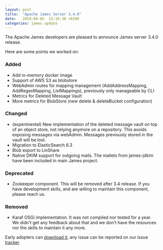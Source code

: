 ```yaml
---
layout: post
title:  "Apache James Server 3.4.0"
date:   2019-09-05  15:16:30 +0200
categories: james update
---
```


The Apache James developers are pleased to announce James server 3.4.0 release.

Here are some points we worked on:

### Added
- Add in-memory docker image
- Support of AWS S3 as blobstore
- WebAdmin routes for mapping management (AddAddressMapping, AddRegexMapping, ListMappings), previously only manageable by CLI
- Metrics for Deleted Message Vault
- More metrics for BlobStore (new delete & deleteBucket configuration)

### Changed
- (experimental) New implementation of the deleted message vault on top of an object store, not relying anymore on a repository. This avoids exposing messages via webAdmin. Messages previously stored in the vault will be lost.
- Migration to ElasticSearch 6.3
- Blob export to LinShare
- Native DKIM support for outgoing mails. The mailets from james-jdkim have been included in main James project.

### Deprecated
- Zookeeper component. This will be removed after 3.4 release. If you have development skills, and are willing to maintain this component, please reach us.

### Removed
- Karaf OSGi implementation. It was not compiled nor tested for a year. We didn't get any feedback about that and we don't have the resources nor the skills to maintain it any more.

Early adopters can [download it][download], any issue can be reported on our issue [tracker][tracker].

[tracker]: https://issues.apache.org/jira/browse/JAMES
[download]: http://james.apache.org/download.cgi#Apache_James_Server
